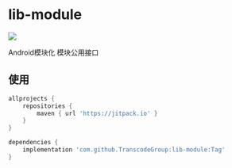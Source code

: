 # lib-module

[![](https://jitpack.io/v/TranscodeGroup/lib-module.svg)](https://jitpack.io/#TranscodeGroup/lib-module)

Android模块化 模块公用接口

## 使用

```groovy
allprojects {
    repositories {
        maven { url 'https://jitpack.io' }
    }
}

dependencies {
    implementation 'com.github.TranscodeGroup:lib-module:Tag'
}
```
